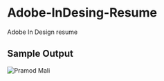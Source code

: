 # Adobe-InDesing-Resume

Adobe In Design resume

## Sample Output

![Pramod Mali](https://user-images.githubusercontent.com/13375870/65266734-42ac9d80-db31-11e9-8284-1f49d7a410b3.png)
